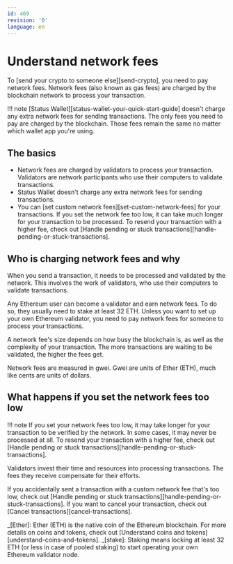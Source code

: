 ```yaml
---
id: 469
revision: '0'
language: en
---
```


# Understand network fees

To [send your crypto to someone else][send-crypto], you need to pay network fees. Network fees (also known as gas fees) are charged by the blockchain network to process your transaction.

!!! note
[Status Wallet][status-wallet-your-quick-start-guide] doesn't charge any extra network fees for sending transactions. The only fees you need to pay are charged by the blockchain. Those fees remain the same no matter which wallet app you're using.

## The basics

- Network fees are charged by validators to process your transaction. Validators are network participants who use their computers to validate transactions.
- Status Wallet doesn't charge any extra network fees for sending transactions.
- You can [set custom network fees][set-custom-network-fees] for your transactions. If you set the network fee too low, it can take much longer for your transaction to be processed. To resend your transaction with a higher fee, check out [Handle pending or stuck transactions][handle-pending-or-stuck-transactions].

## Who is charging network fees and why

When you send a transaction, it needs to be processed and validated by the network. This involves the work of validators, who use their computers to validate transactions.

Any Ethereum user can become a validator and earn network fees. To do so, they usually need to stake at least 32 ETH. Unless you want to set up your own Ethereum validator, you need to pay network fees for someone to process your transactions.

A network fee's size depends on how busy the blockchain is, as well as the complexity of your transaction. The more transactions are waiting to be validated, the higher the fees get.

Network fees are measured in gwei. Gwei are units of Ether (ETH), much like cents are units of dollars.

## What happens if you set the network fees too low

!!! note
If you set your network fees too low, it may take longer for your transaction to be verified by the network. In some cases, it may never be processed at all. To resend your transaction with a higher fee, check out [Handle pending or stuck transactions][handle-pending-or-stuck-transactions].

Validators invest their time and resources into processing transactions. The fees they receive compensate for their efforts.

If you accidentally sent a transaction with a custom network fee that's too low, check out [Handle pending or stuck transactions][handle-pending-or-stuck-transactions]. If you want to cancel your transaction, check out [Cancel transactions][cancel-transactions].

_[Ether]: Ether (ETH) is the native coin of the Ethereum blockchain. For more details on coins and tokens, check out [Understand coins and tokens][understand-coins-and-tokens].
_[stake]: Staking means locking at least 32 ETH (or less in case of pooled staking) to start operating your own Ethereum validator node.
